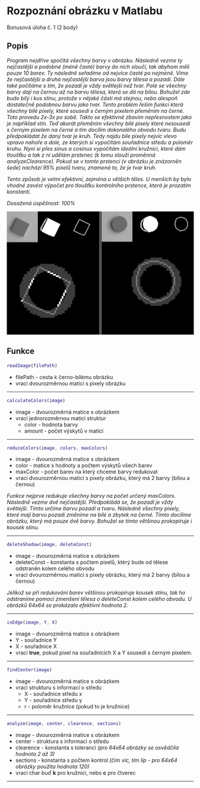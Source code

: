 
# Rozpoznání obrázku v Matlabu

Bonusová úloha č. 1 (2 body)

## Popis
*Program nejdříve spočítá všechny barvy v obrázku. Následně vezme ty nejčastější a podobné (méně časté) barvy do nich sloučí, tak abyhom měli pouze 10 barev.
Ty následně seřadíme od nejvíce časté po nejméně. Víme že nejčastější a druhá nejčastější barva jsou barvy tělesa a pozadí. Dále také počítáme s tím, že pozadí je vždy světlejší než tvar.
Poté se všechny barvy dají na černou až na barvu tělesa, která se dá na bílou. Bohužel zde bude bílý i kus stínu, protože v nějaké části má stejnou, nebo alespoň dostatečně podobnou barvu jako tvar. Tento problém řeším funkcí která všechny bílé pixely, které sousedí s černým pixelem přeměním na černé. Toto provedu 2x-3x po sobě. Takto se efektivně zbavím nepřesnostem jako je například stín. Teď akorát přeměním všechny bílé pixely které nesousedí s černým pixelem na černé a tím docílím dokonalého obvodu tvaru. Budu předpokládat že daný tvar je kruh. Tedy najdu bíle pixely nejvíc vlevo vpravo nahoře a dole, ze kterých si vypočítám souřadnice středu a poloměr kruhu. Nyní si přes sinus a cosinus vypočítám ideální kružnici, které dám tloušťku a tak z ní udělám prstenec (k tomu slouží proměnná analyzeClearence). Pokud se v tomto prstenci (v obrázku je znázorněn šede) nachází 95% pixelů tvaru, znamená to, že je tvar kruh.*

*Tento způsob je velmi efektivní, zejména u větších těles. U menších by bylo vhodné zavést výpočet pro tloušťku kontrolního prstence, která je prozatím konstantí.*

*Dosažená úspěšnost: 100%*

![Příklad](https://raw.githubusercontent.com/SmejkyJ/matlab-image-recognition/main/example_1.png)

## Funkce
```matlab
readImage(filePath)
```
- filePath - cesta k černo-bílému obrázku
- vrací dvourozměrnou matici s pixely obrázku
___
```matlab
calculateColors(image)
```
- image - dvourozměrná matice s obrázkem
- vrací jednorozměrnou matici struktur
    - color - hodnota barvy
    - amount - počet výskytů v matici
___

```matlab
reduceColors(image, colors, maxColors)
```
- image - dvourozměrná matice s obrázkem
- color - matice s hodnoty a počtem výskytů všech barev
- maxColor - počet barev na který chceme barvy redukovat
- vrací dvourozměrnou matici s pixely obrázku, který má 2 barvy (bílou a černou)

*Funkce nejprve redukuje všechny barvy na počet určený maxColors. Následně vezme dvě nejčastější. Předpokládá se, že pozadí je vždy světlejší. Tímto určíme barvu pozadí a tvaru. Následně všechny pixely, které mají barvu pozadí změníme na bílé a zbytek na černé. Tímto docílíme obrázku, který má pouze dvě barvy.
Bohužel se tímto většinou prokopíruje i kousek stínu.*
___
```matlab
deleteShadow(image, deleteConst)
```
- image - dvourozměrná matice s obrázkem
- deleteConst - konstanta s počtem pixelů, ktérý bude od tělese odstraněn kolem celého obvodu
- vrací dvourozměrnou matici s pixely obrázku, který má 2 barvy (bílou a černou)

*Jelikož se při redukování barev většinou prokopíruje kousek stínu, tak ho odstraníme pomocí zmenšení tělesa o deleteConst kolem celého obvodu.
U obrázků 64x64 se prokázala efektivní hodnota 2.*
___
```matlab
isEdge(image, Y, X)
```
- image - dvourozměrná matice s obrázkem
- Y - souřadnice Y
- X - souřadnice X
- vrací **true**, pokud pixel na souřadnicích X a Y sousedí s černým pixelem.
___
```matlab
findCenter(image)
```
- image - dvourozměrná matice s obrázkem
- vrací strukturu s informací o středu
    - X - souřadnice středu x
    - Y - souřadnice středu y
    - r - poloměr kružnice (pokud to je kružnice)
___
```matlab
analyze(image, center, clearence, sections)
```
- image - dvourozměrná matice s obrázkem
- center - struktura s informací o středu
- clearence - konstanta s tolerancí *(pro 64x64 obrázky se osvědčila hodnota 2 až 3)*
- sections - konstanta s počtem kontrol *(čím víc, tím líp - pro 64x64 obrázky použita hodnota 120)*
- vrací char buď **k** pro kružnici, nebo **c** pro čtverec
___
